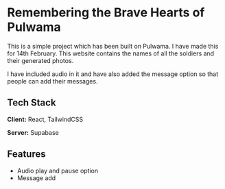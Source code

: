 
# Remembering the Brave Hearts of Pulwama

This is a simple project which has been built on Pulwama. I have made this for 14th February. This website contains the names of all the soldiers and their generated photos.

I have included audio in it and have also added the message option so that people can add their messages.



## Tech Stack

**Client:** React, TailwindCSS

**Server:** Supabase


## Features

- Audio play and pause option
- Message add 


